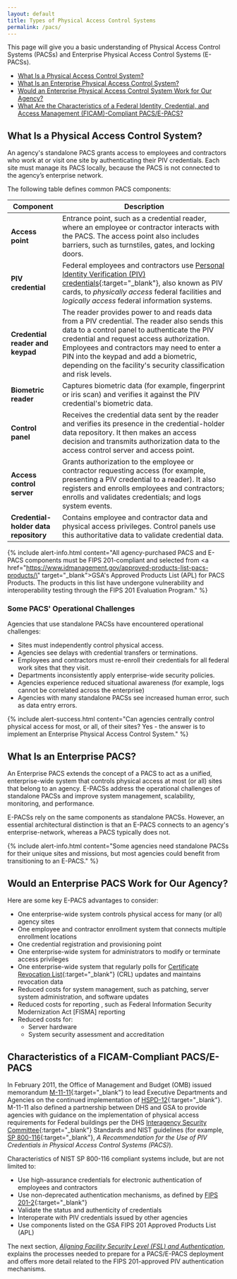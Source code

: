 ```yaml
---
layout: default
title: Types of Physical Access Control Systems
permalink: /pacs/
---
```


This page will give you a basic understanding of Physical Access Control Systems (PACSs) and Enterprise Physical Access Control Systems (E-PACSs). 

- [What Is a Physical Access Control System?](#what-is-a-physical-access-control-system)
- [What Is an Enterprise Physical Access Control System?](#what-is-an-enterprise-pacs)
- [Would an Enterprise Physical Access Control System Work for Our Agency?](#would-an-enterprise-pacs-work-for-our-agency)
- [What Are the Characteristics of a Federal Identity, Credential, and Access Management (FICAM)-Compliant PACS/E-PACS?](#characteristics-of-a-ficam-compliant-pacse-pacs)


## What Is a Physical Access Control System?

An agency's standalone PACS grants access to employees and contractors who work at or visit one site by authenticating their PIV credentials. Each site must manage its PACS locally, because the PACS is not connected to the agency’s enterprise network. 

The following table defines common PACS components: 

| **Component** | **Description** |
|----------------|----------|
| **Access point** | Entrance point, such as a credential reader, where an employee or contractor interacts with the PACS. The access point also includes barriers, such as turnstiles, gates, and locking doors. |
| **PIV credential** | Federal employees and contractors use [Personal Identity Verification (PIV) credentials](https://piv.idmanagement.gov/elements/){:target="_blank"}, also known as PIV cards, to *physically access* federal facilities and *logically access* federal information systems. |
| **Credential reader and keypad** | The reader provides power to and reads data from a PIV credential. The reader also sends this data to a control panel to authenticate the PIV credential and request access authorization. Employees and contractors may need to enter a PIN into the keypad and add a biometric, depending on the facility's security classification and risk levels. | 
| **Biometric reader** | Captures biometric data (for example, fingerprint or iris scan) and verifies it against the PIV credential's biometric data. |
| **Control panel** | Receives the credential data sent by the reader and verifies its presence in the credential-holder data repository. It then makes an access decision and transmits authorization data to the access control server and access point.  |
| **Access control server** | Grants authorization to the employee or contractor requesting access (for example, presenting a PIV credential to a reader). It also registers and enrolls employees and contractors; enrolls and validates credentials; and logs system events. |
| **Credential-<br>holder data repository** | Contains employee and contractor data and physical access privileges. Control panels use this authoritative data to validate credential data. |

{% include alert-info.html content="All agency-purchased PACS and E-PACS components must be FIPS 201-compliant and selected from <a href=\"https://www.idmanagement.gov/approved-products-list-pacs-products/\" target=\"_blank\">GSA's Approved Products List (APL) for PACS Products</a>. The products in this list have undergone vulnerability and interoperability testing through the FIPS 201 Evaluation Program." %}


### Some PACS' Operational Challenges

Agencies that use standalone PACSs have encountered operational challenges: 
* Sites must independently control physical access.
* Agencies see delays with credential transfers or terminations.
* Employees and contractors must re-enroll their credentials for all federal work sites that they visit.
* Departments inconsistently apply enterprise-wide security policies.
* Agencies experience reduced situational awareness (for example, logs cannot be correlated across the enterprise)
* Agencies with many standalone PACSs see increased human error, such as data entry errors.

{% include alert-success.html content="Can agencies centrally control physical access for most, or all, of their sites?  Yes - the answer is to implement an Enterprise Physical Access Control System." %}

## What Is an Enterprise PACS?

An Enterprise PACS extends the concept of a PACS to act as a unified, enterprise-wide system that controls physical access at most (or all) sites that belong to an agency. E-PACSs address the operational challenges of standalone PACSs and improve system management, scalability, monitoring, and performance. 

E-PACSs rely on the same components as standalone PACSs. However, an essential architectural distinction is that an E-PACS connects to an agency's enterprise-network, whereas a PACS typically does not.

{% include alert-info.html content="Some agencies need standalone PACSs for their unique sites and missions, but most agencies could benefit from transitioning to an E-PACS." %}

## Would an Enterprise PACS Work for Our Agency?

Here are some key E-PACS advantages to consider:

* One enterprise-wide system controls physical access for many (or all) agency sites
* One employee and contractor enrollment system that connects multiple enrollment locations
* One credential registration and provisioning point
* One enterprise-wide system for administrators to modify or terminate access privileges
* One enterprise-wide system that regularly polls for [Certificate Revocation List](https://piv.idmanagement.gov/pivcertchains/#revocation){:target="_blank"} (CRL) updates and maintains revocation data
* Reduced costs for system management, such as patching, server system administration, and software updates
* Reduced costs for reporting , such as Federal Information Security Modernization Act [FISMA] reporting
* Reduced costs for:
    * Server hardware
    * System security assessment and accreditation


## Characteristics of a FICAM-Compliant PACS/E-PACS
In February 2011, the Office of Management and Budget (OMB) issued memorandum [M-11-11](https://obamawhitehouse.archives.gov/sites/default/files/omb/memoranda/2011/m11-11.pdf){:target="_blank"} to lead Executive Departments and Agencies on the continued implementation of [HSPD-12](http://www.dhs.gov/homeland-security-presidential-directive-12){:target="_blank"}. M-11-11 also defined a partnership between DHS and GSA to provide agencies with guidance on the implementation of physical access requirements for Federal buildings per the DHS [Interagency Security Committee](https://www.dhs.gov/isc-policies-standards-best-practices){:target="_blank"} Standards and NIST guidelines (for example, [SP 800-116](https://csrc.nist.gov/publications/detail/sp/800-116/rev-1/final){:target="_blank"}, _A Recommendation for the Use of PIV Credentials in Physical Access Control Systems (PACS)_). 


Characteristics of NIST SP 800-116 compliant systems include, but are not limited to:
- Use high-assurance credentials for electronic authentication of employees and contractors
- Use non-deprecated authentication mechanisms, as defined by [FIPS 201-2](https://csrc.nist.gov/publications/detail/fips/201/2/final){:target="_blank"}
- Validate the status and authenticity of credentials
- Interoperate with PIV credentials issued by other agencies
- Use components listed on the GSA FIPS 201 Approved Products List (APL)
	
The next section, *[Aligning Facility Security Level (FSL) and Authentication]({{site.baseurl}}/alignfslandauth/)*, explains the processes needed to prepare for a PACS/E-PACS deployment and offers more detail related to the FIPS 201-approved PIV authentication mechanisms.

